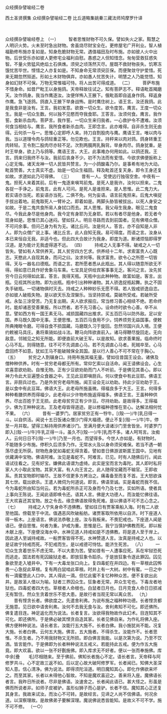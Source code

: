 <!-- { "loadSidebar": true } -->
众经撰杂譬喻经二卷


西土圣贤撰集
众经撰杂譬喻经二卷
比丘道略集姚秦三藏法师鸠摩罗什译


　　

众经撰杂譬喻经卷上
（一）
　　智者思惟财物不可久保。譬如失火之家。黠慧之人明识火势。火未至时急出财物。舍虽烧尽财宝全在。更修屋宅广开利业。智人植福勤修布施亦复如是。知身危脆财物无常。遇值福田及时布施。亦如彼人火中出物。后世受乐亦如彼人更修宅业福利自慰。愚惑之人但知惜念。匆匆营救狂惑失智。不量火势猛风绝焰土石俱燋。须臾之顷荡然灭尽。屋既不救财物丧失。饥寒冻饿忧苦毕世。悭惜之人亦复如是。不知身命无常须臾叵保。而便聚敛守护爱惜。死来无期忽然殒逝。形如土木财物俱弃。亦如愚人忧苦失计。明慧之人乃能觉悟。知身如幻财不可保。万物无常惟福可恃。将人出苦可得成道。
（二）
　　菩萨布施不惜身命。如昔尸毗王以身施鸽。天帝释故往试之。知有菩萨志不。释语毗首羯磨天。汝作鸽身。我当作鹰逐汝。汝便佯怖入王腋下。俄毗首即自返身作鸽。释返身作鹰。急飞逐鸽。鸽直入王腋下举身战怖。是时鹰住树上。语王言。汝还我鸽。此是我食非是汝有。王言。我初发意。欲救一切众生。欲令度苦。鹰言。王度一切众生。我是一切众生数。何以独不见愍而夺我食耶。王答言。汝须何食。鹰言。我作誓。食新杀血肉。菩萨言。我作誓。一切众生来归我者。一心救护令不遭难。汝须何食当相给与。鹰言。我所食者新杀血肉。王即念言。此亦难得。自非杀生则无由得。云何杀一与一。思惟心定即呼人来。持刀自割股肉与鹰。鹰语王言。唯以肉与我。当以道理令肉与鸽轻重正等。勿见欺也。王言。持秤来以肉对鸽。鸽身转重王肉转轻。王令割二股肉尽亦轻不足。次割两臗两乳胸背。举身肉尽。鸽身犹重。是时王举身。欲上乃与鸽等。鹰语王言。大王。此事难办何用如此。以鸽还我。王言。鸽来归我终不与汝。我前后丧身不少。初不为法而有爱惜。今欲求佛便扳称上心定无悔。诸天龙神一切人民皆共赞言。为一小鸽酸毒乃尔。是事希有地为大动。毗首赞善。大士真实不虚。始是一切众生福田。释及毗首还复天身。即令王身还复如故。求道如此乃可得佛。
（三）
　　昔有一人。受使远行独宿空舍。中夜有一鬼。担死人来着其前。后有一鬼逐来嗔骂前鬼。是死人是我许。汝何以担来。二鬼各捉一手诤之。前鬼言。此有人可问。是死人是谁担来。是人思惟。此二鬼力大。若实语亦当死。若妄语亦当死。二俱不免。何为妄语。语言前鬼担来。后鬼大嗔捉手拔出着地。前鬼取死人一臂补之。即着如是。两脚头胁皆被拔出。以死人身安之如故。于是二鬼共食所易人身拭口而去。其人思惟。我父母生我身。眼见二鬼食尽。今我此身尽是他身肉。我今定有身耶为无身耶。若以有者尽是他身。若无者今现身如是。思惟已其心迷闷。譬如狂人。明旦寻路而去到前国者。见有佛塔众僧。不可问余事。但问己身为有为无。诸比丘问。汝是何人。答言。亦不自知是人非人。即为众僧广说上事。诸比丘言。此人自知无我。易可得度。而语之言。汝身从本已来恒自无我。非适今也。但此四大合故计为我身。即度为道。断诸烦恼即得罗汉道。是为能计无我虚得道不远。
（四）
　　持戒之人无事不得。破戒之人一切皆失。譬如有人常供养天。其人贫穷四方乞求。供养经十二年。求索富贵人心既志。天愍此人自现其身。而问之曰。汝求何等。我求富贵。欲令心之所愿一切皆得。天与一器名曰德瓶。而语之言。君所愿者悉从此瓶出。其人得以随意所欲无不得。得如意已具作好舍象马车乘。七宝具足供给宾客事事无乏。客问之言。汝先贫穷今日云何得如此富。答言。我得天瓶。天瓶中出此种种物。故富如是。客言。出瓶。见视其所出物。即为出瓶。瓶中引出种种诸物。其人骄逸捉瓶起舞。执之不固失手破瓶。一切诸物俱时灭去。持戒之人种种妙乐无愿不得。若人毁戒骄逸自恣。亦如彼人破瓶失物。是以欲天乐及涅槃乐。当坚持禁戒。莫破所受戒。若破所受戒。永坠三涂受苦。乃无复出期。夫人欲求报应。常当修习善心相续不绝。若命终时。能却诸恶受善果报。所以然者。若不先习善心。设命终时欲令心善。卒不从意。譬如西方有一国王素无马。减损国藏四出推求。买五百匹马以防外敌。足以安国。养马既久国中无事。王便思惟。五百匹马食用不少。饲养烦劳无益国事。便敕所典掩眼令磨。可得自食不损国藏。马磨既久习于旋回。忽然邻国兴兵入境。王便约敕被马具庄。勇将乘骑如战斗法。鞭马向阵欲直前入。诸马得鞭尽旋回走。无向敌意。邻贼见之知无所能。即便直前大破王军。以是故知。欲求善果报。临命终时心马不乱。则得随意。往不可不先调直心马。若不先调直心马者。死贼卒至。心马盘回终不如意。犹如王马不能破贼保全其国。是以行人善心不可不常在于胸心。
（五）
　　贫穷之人割辍身口。持用布施其福无量。譬如往昔国王设会。诸佛及僧种种供养。时有一贫穷老母都无所有。常仰乞索以自活命。闻王请佛设会。心生欢喜意欲劝助。自惟无物。正有少豆欲劝助而门人不听前。于是佛见其善心。即以神力令此大豆遍堕众食器之中。王见此豆即嗔厨兵。何以使食中有此豆耶。佛语王言。非厨兵过也。乃是外贫穷老母所施。闻王设会无以劝助。持此少豆劝助于王。是以食中有此豆耳。佛语大王。此老母所施虽微。得福良多于大王。王言。何得多种种肴膳供养而得福少。此老母以少许物布施返得福多。佛语王言。王虽种种供养。尽出百姓于王无损。此老母贫穷正有少许豆。尽持劝助。是故得多。王得福少。佛为王种种说法。王及老母皆得道迹。是以修福种德惟在至心。达解法相何忧不果。
（六）
　　昔有一婆罗门。居家贫穷正有一牸牛。[(殼-一)/牛]乳日得一斗。以自供活。闻说十五日饭诸众僧沙门得大福德。便止不复[(殼-一)/牛]牛。停至一月并取。望得三斛持用供养诸沙门。至满月便大请诸沙门至舍皆坐。时婆罗门即入[(殼-一)/牛]牛乳正得一斗。虽久不[(殼-一)/牛]乳而不多。诸人呵骂言。汝痴人。云何日日不[(殼-一)/牛]乃至一月也。而望得多。今世人亦如是。有财物时。不能随多少布施。停积久后须多乃作。无常水火及以身命须臾难保。若当不遇一朝荡尽虚无所获。财物危身犹如毒蛇无得贪着。譬如昔日佛游波斯匿王国中。见地有伏藏满中宝物。佛语阿难。汝见是毒蛇不。阿难言。已见。时有人随佛后行。闻此语试往看之。见有好宝。嫌佛此语谓为虚绮。此实是宝而言为毒陀。其人即时私将家人大小取此宝物。其家大富。有人向王言之。此人随得宝藏而不输官。王即收系。责其宝物即时输尽。王故不信更多方拷治之。痛毒备至而复不首。王大怒欲诛其七世。载出欲杀。王遣人微伺为何道说。即言。佛语至诚。实是毒蛇而我不信。今为毒蛇所由知当何云。若为毒蛇所杀正可及身而今乃及七世。实如所语。使者具上事向王陈说。王闻此语即唤令还。语其人言。佛是大功德人。而汝能忆佛往语。王大欢喜还其宝物。放之令去。缘念佛语故得免死难。是以佛语不可不志心念之。
（七）
　　持戒之人宁失身命不违佛教。譬如往日有贾客乘船入海。时有二人欲至他国。傍载至于中流。值遇恶风吹破船舫。诸贾客取所依用以自济。时下座道人得一板木。上座语言。佛说法恭敬上座。汝与我板来。不畏犯戒也。下座道人闻是语已。便自思惟。何者为重。护戒为重。思惟是已。我宁当慎护佛教而死。即以板木献上座。下座便没海水中。水神见道人持戒如是不违佛教。将是道人至于岸上。因此道人至诚持戒故。一船贾客皆得不死。水神赞道人言。汝真是持戒之人也。以是证故宁持戒而死。不犯戒而生。是以戒德可恃怙。能济生死苦。
（八）
　　一切众生贪着世乐不虑无常。不以大患为苦。譬如昔有一人遭事应死。系在牢狱恐死而逃走。国法若有死囚踰狱走者。即放狂象令蹈杀。于是放狂象令逐此罪囚。囚见象欲至走入墟井中。下有一大毒龙张口向上。复四毒蛇在井四边。有一草根此囚怖畏一心急捉此草根。复有两白鼠啮此草根。时井上有一大树。树中有蜜。一日之中有一滴蜜堕此人口中。其人得此一滴。但忆此蜜不复忆种种众苦。便不复欲出此井。是故圣人借以为喻。狱者三界囚众生。狂象者无常。井众生宅也。下毒龙者地狱也。四毒蛇者四大也。草根者人命根也。白鼠者日月也。日月克食人命日日损减无有暂住。然众生贪着世乐不思大患。是故行者当观无常以离众苦。
（九）
　　昔有悭贪长者。佛欲度之。先遣舍利弗。为说布施之福种种功德。长者悭贪都无施意。见日欲中语舍利弗。汝何不去我无食与汝。舍利弗知不可化。即还佛所。佛复遣目连。神足返化而为说法。长者复言。汝欲得我物故作此幻术。目连知其不可化。即还佛所。于是佛必破其悭贪自造其家。长者见佛自来。为作礼将佛入座。佛方便种种说法。语长者言。汝能行五大施不。长者白佛。我小施犹尚不能。况复大施。长者白佛。云何五大施。佛言。五大施者。不得杀生。汝能作不。长者思惟。不杀生者。乃不用我财物又无所损。即白佛言我能。以是次第为说。乃至不饮酒。皆言能作。于是佛即为长者种种说法五戒义。若能持此五戒。便为作五大施竟。即大欢喜。欲以一张不好氎施佛。即入库求无不好者。便以一张而奉施佛。库中余[疊　　毛]尽相随来。至于佛前。佛知长者施心不定。语长者言。天帝释与阿修罗共斗。心不定故三返不如。后以定心故大破阿修罗军。长者闻已。知佛大圣深知人意。信心清净。佛为说法。即得须陀洹道。明日魔知其心。即化作佛欲来坏之。而至其家。长者以未得他心智故。不知是魔欢喜迎之。善来将入座。魔佛语长者言。我昨日所说者。尽非是佛语。汝速舍之。长者闻此语已。甚大怪之。形虽是佛而所说者非。如师子皮被驴。虽形似狮子而心是驴。长者不信。魔知其心正还复其身言。我故来试汝。而汝心不可转。是故经言。见谛之人尚不信佛语。何况余道。以深察理故。是故佛弟子要解深理。魔说佛说悉皆能知。是故义不可不学。施不可不修。
（一○）
